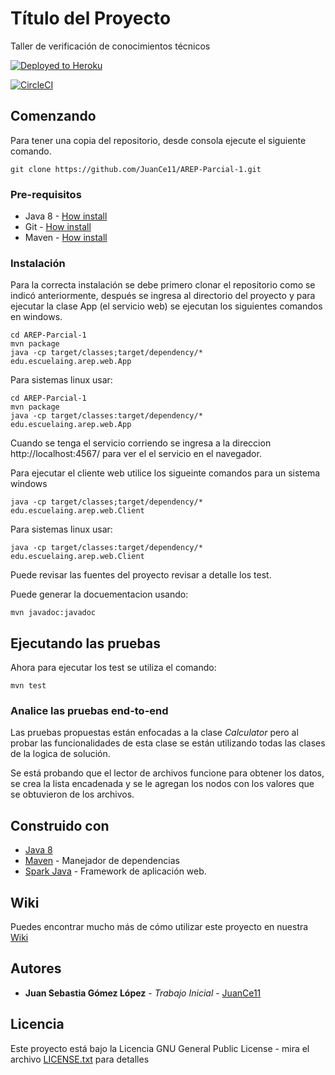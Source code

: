 # Título del Proyecto

Taller de verificación de conocimientos técnicos

 [![Deployed to Heroku](https://www.herokucdn.com/deploy/button.png)](https://arep-parcial-1.herokuapp.com/)
 
 [![CircleCI](https://circleci.com/gh/circleci/circleci-docs.svg?style=svg)](https://app.circleci.com/pipelines/github/JuanCe11/AREP-Parcial-1)
 

## Comenzando 


Para tener una copia del repositorio, desde consola ejecute el siguiente comando.

```
git clone https://github.com/JuanCe11/AREP-Parcial-1.git
```

### Pre-requisitos 

- Java 8 - [How install](https://www.java.com/es/download/help/windows_manual_download.xml)
- Git - [How install](https://git-scm.com/book/es/v2/Inicio---Sobre-el-Control-de-Versiones-Instalaci%C3%B3n-de-Git)
- Maven - [How install](https://maven.apache.org/install.html)


### Instalación 

Para la correcta instalación se debe primero clonar el repositorio como se indicó anteriormente, después se ingresa al directorio del proyecto y para ejecutar la clase App (el servicio web) se ejecutan los siguientes comandos en windows.

```
cd AREP-Parcial-1
mvn package
java -cp target/classes;target/dependency/* edu.escuelaing.arep.web.App
```
Para sistemas linux usar: 

```
cd AREP-Parcial-1
mvn package
java -cp target/classes:target/dependency/* edu.escuelaing.arep.web.App
```
Cuando se tenga el servicio corriendo se ingresa a la direccion http://localhost:4567/ para ver el el servicio en el navegador.

Para ejecutar el cliente web utilice los sigueinte comandos para un sistema windows

```
java -cp target/classes;target/dependency/* edu.escuelaing.arep.web.Client
```
Para sistemas linux usar: 

```
java -cp target/classes:target/dependency/* edu.escuelaing.arep.web.Client
```


Puede revisar las fuentes del proyecto revisar a detalle los test.

Puede generar la docuementacion usando:

```
mvn javadoc:javadoc
```

## Ejecutando las pruebas 

Ahora para ejecutar los test se utiliza el comando:

```
mvn test
```

### Analice las pruebas end-to-end 

Las pruebas propuestas están enfocadas a la clase _Calculator_ pero al probar las funcionalidades de esta clase se están utilizando todas las clases de la logica de solución.

Se está probando que el lector de archivos funcione para obtener los datos, se crea la lista encadenada y se le agregan los nodos con los valores que se obtuvieron de los archivos.


## Construido con 

* [Java 8](https://www.java.com/es/about/whatis_java.jsp)
* [Maven](https://maven.apache.org/) - Manejador de dependencias
* [Spark Java](http://sparkjava.com/) - Framework de aplicación web.


## Wiki

Puedes encontrar mucho más de cómo utilizar este proyecto en nuestra [Wiki](https://github.com/JuanCe11/AREP-Taller-Heroku/wiki)


## Autores 

* **Juan Sebastia Gómez López** - *Trabajo Inicial* - [JuanCe11](https://github.com/JuanCe11)


## Licencia

Este proyecto está bajo la Licencia GNU General Public License - mira el archivo [LICENSE.txt](LICENSE.txt) para detalles

